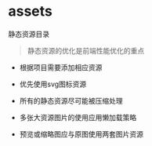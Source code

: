 # assets

静态资源目录

> 静态资源的优化是前端性能优化的重点

* 根据项目需要添加相应资源

* 优先使用svg图标资源

* 所有的静态资源尽可能被压缩处理

* 多张大资源图片的使用应用懒加载策略

* 预览或缩略图应与原图使用两套图片资源

  